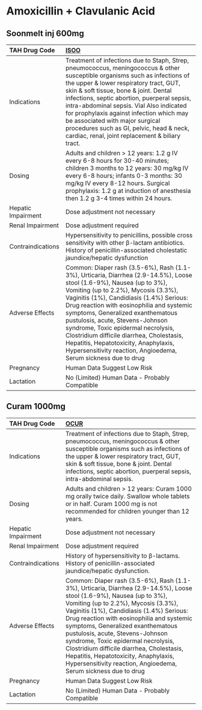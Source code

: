 # Amoxicillin + Clavulanic Acid

## Soonmelt inj 600mg

| TAH Drug Code      | [ISOO](https://www.tahsda.org.tw/drugs/hissearch.php?drug_code=ISOO)                                                                                                                                                                                                                                                                                                                                                                                                                                                       |
|:-------------------|:---------------------------------------------------------------------------------------------------------------------------------------------------------------------------------------------------------------------------------------------------------------------------------------------------------------------------------------------------------------------------------------------------------------------------------------------------------------------------------------------------------------------------|
| Indications        | Treatment of infections due to Staph, Strep, pneumococcus, meningococcus & other susceptible organisms such as infections of the upper & lower respiratory tract, GUT, skin & soft tissue, bone & joint. Dental infections, septic abortion, puerperal sepsis, intra-abdominal sepsis. Vial Also indicated for prophylaxis against infection which may be associated with major surgical procedures such as GI, pelvic, head & neck, cardiac, renal, joint replacement & biliary tract.                                    |
| Dosing             | Adults and children > 12 years: 1.2 g IV every 6-8 hours for 30-40 minutes; children 3 months to 12 years: 30 mg/kg IV every 6-8 hours; infants 0-3 months: 30 mg/kg IV every 8-12 hours. Surgical prophylaxis: 1.2 g at induction of anesthesia then 1.2 g 3-4 times within 24 hours.                                                                                                                                                                                                                                     |
| Hepatic Impairment | Dose adjustment not necessary                                                                                                                                                                                                                                                                                                                                                                                                                                                                                              |
| Renal Impairment   | Dose adjustment required                                                                                                                                                                                                                                                                                                                                                                                                                                                                                                   |
| Contraindications  | Hypersensitivity to penicillins, possible cross sensitivity with other β-lactam antibiotics. History of penicillin-associated cholestatic jaundice/hepatic dysfunction                                                                                                                                                                                                                                                                                                                                                     |
| Adverse Effects    | Common: Diaper rash (3.5-6%), Rash (1.1-3%), Urticaria, Diarrhea (2.9-14.5%), Loose stool (1.6-9%), Nausea (up to 3%), Vomiting (up to 2.2%), Mycosis (3.3%), Vaginitis (1%), Candidiasis (1.4%) Serious: Drug reaction with eosinophilia and systemic symptoms, Generalized exanthematous pustulosis, acute, Stevens-Johnson syndrome, Toxic epidermal necrolysis, Clostridium difficile diarrhea, Cholestasis, Hepatitis, Hepatotoxicity, Anaphylaxis, Hypersensitivity reaction, Angioedema, Serum sickness due to drug |
| Pregnancy          | Human Data Suggest Low Risk                                                                                                                                                                                                                                                                                                                                                                                                                                                                                                |
| Lactation          | No (Limited) Human Data - Probably Compatible                                                                                                                                                                                                                                                                                                                                                                                                                                                                              |

## Curam 1000mg

| TAH Drug Code      | [OCUR](https://www.tahsda.org.tw/drugs/hissearch.php?drug_code=OCUR)                                                                                                                                                                                                                                                                                                                                                                                                                                                       |
|:-------------------|:---------------------------------------------------------------------------------------------------------------------------------------------------------------------------------------------------------------------------------------------------------------------------------------------------------------------------------------------------------------------------------------------------------------------------------------------------------------------------------------------------------------------------|
| Indications        | Treatment of infections due to Staph, Strep, pneumococcus, meningococcus & other susceptible organisms such as infections of the upper & lower respiratory tract, GUT, skin & soft tissue, bone & joint. Dental infections, septic abortion, puerperal sepsis, intra-abdominal sepsis.                                                                                                                                                                                                                                     |
| Dosing             | Adults and children > 12 years: Curam 1000 mg orally twice daily. Swallow whole tablets or in half. Curam 1000 mg is not recommended for children younger than 12 years.                                                                                                                                                                                                                                                                                                                                                   |
| Hepatic Impairment | Dose adjustment not necessary                                                                                                                                                                                                                                                                                                                                                                                                                                                                                              |
| Renal Impairment   | Dose adjustment required                                                                                                                                                                                                                                                                                                                                                                                                                                                                                                   |
| Contraindications  | History of hypersensitivity to β-lactams. History of penicillin-associated jaundice/hepatic dysfunction.                                                                                                                                                                                                                                                                                                                                                                                                                   |
| Adverse Effects    | Common: Diaper rash (3.5-6%), Rash (1.1-3%), Urticaria, Diarrhea (2.9-14.5%), Loose stool (1.6-9%), Nausea (up to 3%), Vomiting (up to 2.2%), Mycosis (3.3%), Vaginitis (1%), Candidiasis (1.4%) Serious: Drug reaction with eosinophilia and systemic symptoms, Generalized exanthematous pustulosis, acute, Stevens-Johnson syndrome, Toxic epidermal necrolysis, Clostridium difficile diarrhea, Cholestasis, Hepatitis, Hepatotoxicity, Anaphylaxis, Hypersensitivity reaction, Angioedema, Serum sickness due to drug |
| Pregnancy          | Human Data Suggest Low Risk                                                                                                                                                                                                                                                                                                                                                                                                                                                                                                |
| Lactation          | No (Limited) Human Data - Probably Compatible                                                                                                                                                                                                                                                                                                                                                                                                                                                                              |

